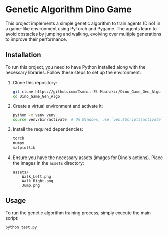 # Genetic Algorithm Dino Game

This project implements a simple genetic algorithm to train agents (Dino) in a game-like environment using PyTorch and Pygame. The agents learn to avoid obstacles by jumping and walking, evolving over multiple generations to improve their performance.


## Installation

To run this project, you need to have Python installed along with the necessary libraries. Follow these steps to set up the environment:

1. Clone this repository:
    ```bash
    git clone https://github.com/Ismail-El-Moufakir/Dino_Game_Gen_Algo
    cd Dino_Game_Gen_Algo
    ```

2. Create a virtual environment and activate it:
    ```bash
    python -m venv venv
    source venv/bin/activate  # On Windows, use `venv\Scripts\activate`
    ```

3. Install the required dependencies:
    ```bash
    torch
    numpy
    matplotlib
    ```

4. Ensure you have the necessary assets (images for Dino's actions). Place the images in the `assets` directory:
    ```
    assets/
        Walk_Left.png
        Walk_Right.png
        Jump.png
    ```

## Usage

To run the genetic algorithm training process, simply execute the main script:

```bash
python test.py
